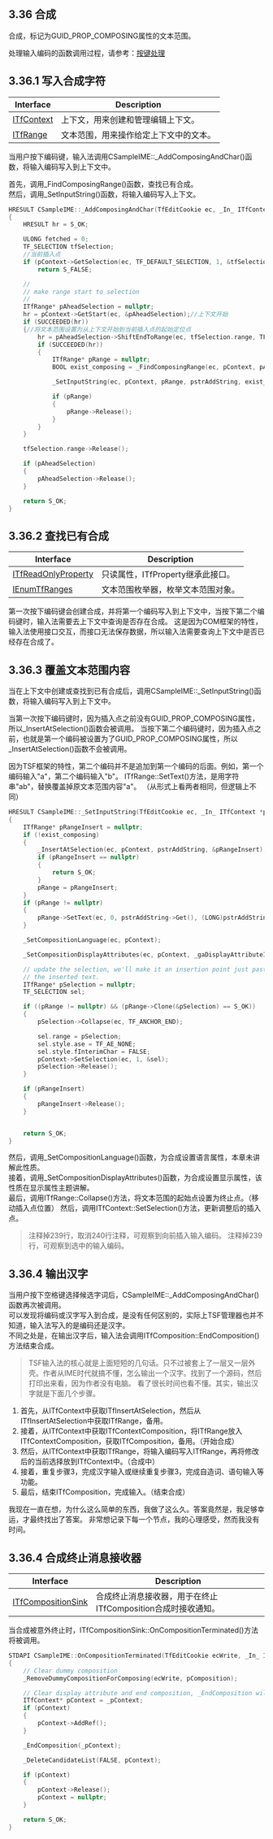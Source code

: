 ## 3.36 合成

合成，标记为GUID_PROP_COMPOSING属性的文本范围。

处理输入编码的函数调用过程，请参考：[按键处理](../appendix/按键处理.md)

## 3.36.1 写入合成字符

Interface		|Description
-|-
[ITfContext][1]	|上下文，用来创建和管理编辑上下文。
[ITfRange][2]	|文本范围，用来操作给定上下文中的文本。

[1]: https://github.com/ChineseInputMethod/Interface/blob/master/TSFmanager/ITfContext.md
[2]: https://github.com/ChineseInputMethod/Interface/blob/master/TSFmanager/ITfRange.md

当用户按下编码键，输入法调用CSampleIME::_AddComposingAndChar()函数，将输入编码写入到上下文中。

首先，调用_FindComposingRange()函数，查找已有合成。<br>
然后，调用_SetInputString()函数，将输入编码写入上下文。

```C++
HRESULT CSampleIME::_AddComposingAndChar(TfEditCookie ec, _In_ ITfContext *pContext, _In_ CStringRange *pstrAddString)
{
    HRESULT hr = S_OK;

    ULONG fetched = 0;
    TF_SELECTION tfSelection;
    //当前插入点
    if (pContext->GetSelection(ec, TF_DEFAULT_SELECTION, 1, &tfSelection, &fetched) != S_OK || fetched == 0)
        return S_FALSE;

    //
    // make range start to selection
    //
    ITfRange* pAheadSelection = nullptr;
    hr = pContext->GetStart(ec, &pAheadSelection);//上下文开始
    if (SUCCEEDED(hr))
    {//将文本范围设置为从上下文开始到当前插入点的起始定位点
        hr = pAheadSelection->ShiftEndToRange(ec, tfSelection.range, TF_ANCHOR_START);
        if (SUCCEEDED(hr))
        {
            ITfRange* pRange = nullptr;
            BOOL exist_composing = _FindComposingRange(ec, pContext, pAheadSelection, &pRange);

            _SetInputString(ec, pContext, pRange, pstrAddString, exist_composing);

            if (pRange)
            {
                pRange->Release();
            }
        }
    }

    tfSelection.range->Release();

    if (pAheadSelection)
    {
        pAheadSelection->Release();
    }

    return S_OK;
}
```

## 3.36.2 查找已有合成

Interface					|Description
-|-
[ITfReadOnlyProperty][3]	|只读属性，ITfProperty继承此接口。
[IEnumTfRanges][4]			|文本范围枚举器，枚举文本范围对象。

[3]: https://github.com/ChineseInputMethod/Interface/blob/master/TSFmanager/ITfReadOnlyProperty.md
[4]: https://github.com/ChineseInputMethod/Interface/blob/master/TSFmanager/IEnumTfRanges.md

第一次按下编码键会创建合成，并将第一个编码写入到上下文中，当按下第二个编码键时，输入法需要去上下文中查询是否存在合成。
这是因为COM框架的特性，输入法使用接口交互，而接口无法保存数据，所以输入法需要查询上下文中是否已经存在合成了。

## 3.36.3 覆盖文本范围内容

当在上下文中创建或查找到已有合成后，调用CSampleIME::_SetInputString()函数，将输入编码写入到上下文中。

当第一次按下编码键时，因为插入点之前没有GUID_PROP_COMPOSING属性，所以_InsertAtSelection()函数会被调用。
当按下第二个编码键时，因为插入点之前，也就是第一个编码被设置为了GUID_PROP_COMPOSING属性，所以_InsertAtSelection()函数不会被调用。

因为TSF框架的特性，第二个编码并不是追加到第一个编码的后面。例如，第一个编码输入"a"，第二个编码输入"b"。
ITfRange::SetText()方法，是用字符串"ab"，替换覆盖掉原文本范围内容"a"。
（从形式上看两者相同，但逻辑上不同）

```C++
HRESULT CSampleIME::_SetInputString(TfEditCookie ec, _In_ ITfContext *pContext, _Out_opt_ ITfRange *pRange, _In_ CStringRange *pstrAddString, BOOL exist_composing)
{
    ITfRange* pRangeInsert = nullptr;
    if (!exist_composing)
    {
        _InsertAtSelection(ec, pContext, pstrAddString, &pRangeInsert);
        if (pRangeInsert == nullptr)
        {
            return S_OK;
        }
        pRange = pRangeInsert;
    }
    if (pRange != nullptr)
    {
        pRange->SetText(ec, 0, pstrAddString->Get(), (LONG)pstrAddString->GetLength());
    }

    _SetCompositionLanguage(ec, pContext);

    _SetCompositionDisplayAttributes(ec, pContext, _gaDisplayAttributeInput);

    // update the selection, we'll make it an insertion point just past
    // the inserted text.
    ITfRange* pSelection = nullptr;
    TF_SELECTION sel;

    if ((pRange != nullptr) && (pRange->Clone(&pSelection) == S_OK))
    {
        pSelection->Collapse(ec, TF_ANCHOR_END);

        sel.range = pSelection;
        sel.style.ase = TF_AE_NONE;
        sel.style.fInterimChar = FALSE;
        pContext->SetSelection(ec, 1, &sel);
        pSelection->Release();
    }

    if (pRangeInsert)
    {
        pRangeInsert->Release();
    }


    return S_OK;
}
```

然后，调用_SetCompositionLanguage()函数，为合成设置语言属性，本章未讲解此性质。<br>
接着，调用_SetCompositionDisplayAttributes()函数，为合成设置显示属性，该性质在显示属性主题讲解。<br>
最后，调用ITfRange::Collapse()方法，将文本范围的起始点设置为终止点。（移动插入点位置）
然后，调用ITfContext::SetSelection()方法，更新调整后的插入点。

>注释掉239行，取消240行注释，可观察到向前插入输入编码。
注释掉239行，可观察到选中的输入编码。

## 3.36.4 输出汉字

当用户按下空格键选择候选字词后，CSampleIME::_AddComposingAndChar()函数再次被调用。<br>
可以发现将编码或汉字写入到合成，是没有任何区别的，实际上TSF管理器也并不知道，输入法写入的是编码还是汉字。<br>
不同之处是，在输出汉字后，输入法会调用ITfComposition::EndComposition()方法结束合成。

>TSF输入法的核心就是上面短短的几句话。只不过被套上了一层又一层外壳。作者从IME时代就搞不懂，怎么输出一个汉字。找到了一个源码，然后打印出来看，因为作者没有电脑。
看了很长时间也看不懂。其实，输出汉字就是下面几个步骤。

1. 首先，从ITfContext中获取ITfInsertAtSelection，然后从ITfInsertAtSelection中获取ITfRange，备用。
2. 接着，从ITfContext中获取ITfContextComposition，将ITfRange放入ITfContextComposition，获取ITfComposition，备用。（开始合成）
3. 然后，从ITfContext中获取ITfRange，将输入编码写入ITfRange，再将修改后的当前选择放到ITfContext中。（合成中）
4. 接着，重复步骤3，完成汉字输入或继续重复步骤3，完成自造词、语句输入等功能。
5. 最后，结束ITfComposition，完成输入。（结束合成）

我现在一直在想，为什么这么简单的东西，我做了这么久。答案竟然是，我足够幸运，才最终找出了答案。
非常想记录下每一个节点，我的心理感受，然而我没有时间。

## 3.36.4 合成终止消息接收器

Interface				|Description
-|-
[ITfCompositionSink][5]	|合成终止消息接收器，用于在终止ITfComposition合成时接收通知。

[5]: https://github.com/ChineseInputMethod/Interface/blob/master/TextService/ITfCompositionSink.md

当合成被意外终止时，ITfCompositionSink::OnCompositionTerminated()方法将被调用。

```C++
STDAPI CSampleIME::OnCompositionTerminated(TfEditCookie ecWrite, _In_ ITfComposition *pComposition)
{
    // Clear dummy composition
    _RemoveDummyCompositionForComposing(ecWrite, pComposition);

    // Clear display attribute and end composition, _EndComposition will release composition for us
    ITfContext* pContext = _pContext;
    if (pContext)
    {
        pContext->AddRef();
    }

    _EndComposition(_pContext);

    _DeleteCandidateList(FALSE, pContext);

    if (pContext)
    {
        pContext->Release();
        pContext = nullptr;
    }

    return S_OK;
}
```